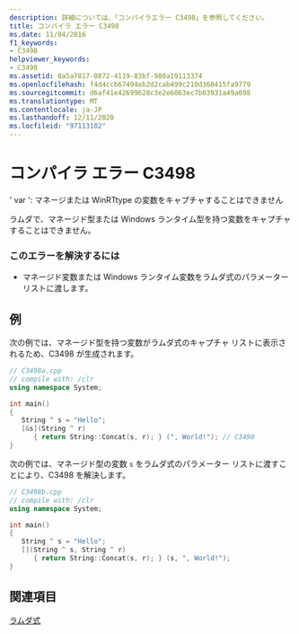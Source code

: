 ```yaml
---
description: 詳細については、「コンパイラエラー C3498」を参照してください。
title: コンパイラ エラー C3498
ms.date: 11/04/2016
f1_keywords:
- C3498
helpviewer_keywords:
- C3498
ms.assetid: 0a5a7817-0872-4119-83bf-980a19113374
ms.openlocfilehash: f4d4ccb67494eb2d2cab499c210d360415fa9779
ms.sourcegitcommit: d6af41e42699628c3e2e6063ec7b03931a49a098
ms.translationtype: MT
ms.contentlocale: ja-JP
ms.lasthandoff: 12/11/2020
ms.locfileid: "97113102"
---
```

# <a name="compiler-error-c3498"></a>コンパイラ エラー C3498

' var ': マネージまたは WinRTtype の変数をキャプチャすることはできません

ラムダで、マネージド型または Windows ランタイム型を持つ変数をキャプチャすることはできません。

### <a name="to-correct-this-error"></a>このエラーを解決するには

- マネージド変数または Windows ランタイム変数をラムダ式のパラメーター リストに渡します。

## <a name="examples"></a>例

次の例では、マネージド型を持つ変数がラムダ式のキャプチャ リストに表示されるため、C3498 が生成されます。

```cpp
// C3498a.cpp
// compile with: /clr
using namespace System;

int main()
{
   String ^ s = "Hello";
   [&s](String ^ r)
      { return String::Concat(s, r); } (", World!"); // C3498
}
```

次の例では、マネージド型の変数 `s` をラムダ式のパラメーター リストに渡すことにより、C3498 を解決します。

```cpp
// C3498b.cpp
// compile with: /clr
using namespace System;

int main()
{
   String ^ s = "Hello";
   [](String ^ s, String ^ r)
      { return String::Concat(s, r); } (s, ", World!");
}
```

## <a name="see-also"></a>関連項目

[ラムダ式](../../cpp/lambda-expressions-in-cpp.md)
